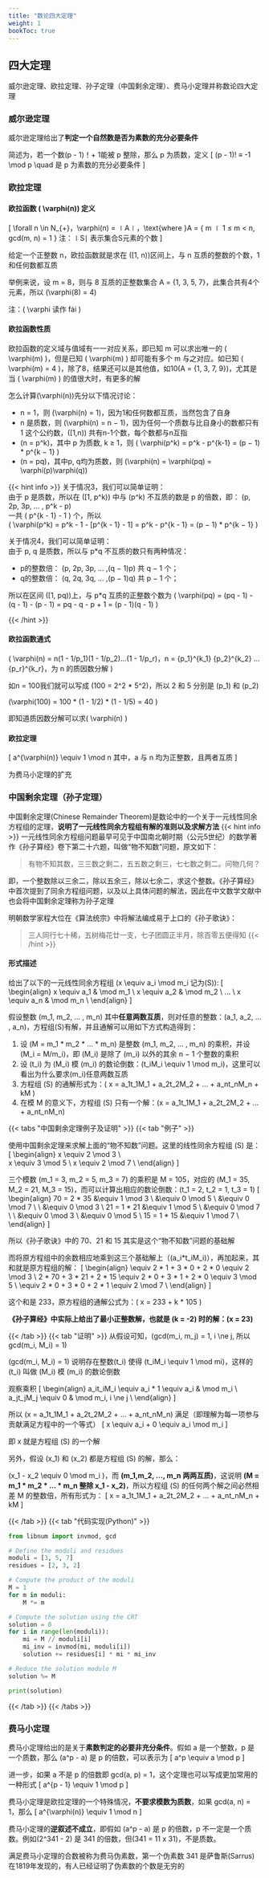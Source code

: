 ```yaml
---
title: "数论四大定理"
weight: 1
bookToc: true
---
```


## 四大定理

威尔逊定理、欧拉定理、孙子定理（中国剩余定理）、费马小定理并称数论四大定理

### 威尔逊定理

威尔逊定理给出了**判定一个自然数是否为素数的充分必要条件**

简述为，若一个数(p - 1)！+ 1能被 p 整除，那么 p 为质数，定义
\[
(p - 1)! ≡ -1 \mod p \quad 是 p 为素数的充分必要条件
\]

### 欧拉定理

#### 欧拉函数 \( \varphi(n)\) 定义

\[
\forall n \in N_{+}，\varphi(n) = ∣A∣，\text{where }A = \{ m ∣ 1 ≤ m < n, gcd(m, n) = 1 \} 
注：∣S∣ 表示集合S元素的个数
\]

给定一个正整数 n，欧拉函数就是求在 \([1, n)\)区间上，与 n 互质的整数的个数，1和任何数都互质

举例来说，设 m = 8，则与 8 互质的正整数集合 A = {1, 3, 5, 7}，此集合共有4个元素，所以 \(\varphi(8) = 4\)

注：\( \varphi 读作 fài \)

#### 欧拉函数性质

欧拉函数的定义域与值域有一一对应关系，即已知 m 可以求出唯一的 \( \varphi(m) \)，但是已知 \( \varphi(m) \) 却可能有多个 m 与之对应。如已知 \( \varphi(m) = 4 \)，除了8，结果还可以是其他值，如10(A = {1, 3, 7, 9})，尤其是当 \( \varphi(m) \) 的值很大时，有更多的解

怎么计算\(\varphi(n)\)先分以下情况讨论：
- n = 1，则 \(\varphi(n) = 1\)，因为1和任何数都互质，当然包含了自身
- n 是质数，则 \(\varphi(n) = n − 1\)，因为任何一个质数与比自身小的数都只有 1 这个公约数，\([1,n)\) 共有n-1个数，每个数都与n互指
- \(n = p^k\)，其中 p 为质数, k ≥ 1，则 \( \varphi(p^k) = p^k - p^{k-1} = (p − 1) * p^{k − 1} \)
- \(n = pq\)，其中p, q均为质数，则 \(\varphi(n) = \varphi(pq) = \varphi(p)\varphi(q)\)

{{< hint info >}}
关于情况3，我们可以简单证明：  
由于 p 是质数，所以在 \([1, p^k)\) 中与 \(p^k\) 不互质的数是 p 的倍数，即：
\(p, 2p, 3p, ... , p^k - p\)  
一共 \( p^{k - 1} - 1 \) 个，所以  
\( \varphi(p^k) = p^k - 1 - [p^{k - 1} - 1] = p^k - p^{k - 1} =  (p − 1) * p^{k − 1} \)


关于情况4，我们可以简单证明：  
由于 p, q 是质数，所以与 p*q 不互质的数只有两种情况：
- p的整数倍： \(p, 2p, 3p, ... ,(q − 1)p\) 共 q − 1 个；
- q的整数倍： \(q, 2q, 3q, ... ,(p − 1)q\) 共 p − 1 个；

所以在区间 \([1, pq)\)上，与 p*q 互质的正整数个数为
\( \varphi(pq) = (pq - 1) - (q - 1) - (p - 1) = pq - q - p + 1 = (p - 1)(q - 1) \)

{{< /hint >}}

#### 欧拉函数通式

\(
\varphi(n) = n(1 - 1/p_1)(1 - 1/p_2)...(1 - 1/p_r)，n = {p_1}^{k_1} {p_2}^{k_2} ... {p_r}^{k_r}，为 n 的质因数分解
\)

如n = 100我们就可以写成 \(100 = 2^2 * 5^2\)，所以 2 和 5 分别是 \(p_1\) 和 \(p_2\)

\(\varphi(100) = 100 * (1 - 1/2) * (1 - 1/5) = 40 \)

即知道质因数分解可以求\( \varphi(n) \) 

#### 欧拉定理

\[
a^{\varphi(n)} \equiv 1 \mod n
其中，a 与 n 均为正整数，且两者互质
\]

为费马小定理的扩充

### 中国剩余定理（孙子定理）

中国剩余定理(Chinese Remainder Theorem)是数论中的一个关于一元线性同余方程组的定理，**说明了一元线性同余方程组有解的准则以及求解方法**
{{< hint info >}}
一元线性同余方程组问题最早可见于中国南北朝时期（公元5世纪）的数学著作《孙子算经》卷下第二十六题，叫做“物不知数”问题，原文如下：

> 有物不知其数，三三数之剩二，五五数之剩三，七七数之剩二。问物几何？

即，一个整数除以三余二，除以五余三，除以七余二，求这个整数。《孙子算经》中首次提到了同余方程组问题，以及以上具体问题的解法，因此在中文数学文献中也会将中国剩余定理称为孙子定理

明朝数学家程大位在《算法统宗》中将解法编成易于上口的《孙子歌诀》：
> 三人同行七十稀，五树梅花廿一支，七子团圆正半月，除百零五便得知
{{< /hint >}}

#### 形式描述

给出了以下的一元线性同余方程组 \(x \equiv a_i \mod m_i 记为(S)\):
\[
\begin{align}
x \equiv a_1 & \mod m_1 \\
x \equiv a_2 & \mod m_2 \\
... \\
x \equiv a_n & \mod m_n \\
\end{align}
\]

假设整数 \(m_1, m_2, ... , m_n\) 其中**任意两数互质**，则对任意的整数：\(a_1, a_2, ... , a_n\)，方程组(S)有解，并且通解可以用如下方式构造得到：
1. 设 \(M = m_1 * m_2 * ... * m_n\) 是整数 \(m_1, m_2, ... , m_n\) 的乘积，并设 \(M_i = M/m_i\)，即 \(M_i\) 是除了 \(m_i\) 以外的其余 n − 1 个整数的乘积
2. 设 \(t_i\) 为 \(M_i\) 模 \(m_i\) 的数论倒数：\(t_iM_i \equiv 1 \mod m_i\)，这里可以看出为什么要求\(m_i\)任意两数互质
3. 方程组 (S) 的通解形式为：\( x = a_1t_1M_1 + a_2t_2M_2 + ... + a_nt_nM_n + kM \)
4. 在模 M 的意义下，方程组 (S) 只有一个解：\(x = a_1t_1M_1 + a_2t_2M_2 + ... + a_nt_nM_n\)

{{< tabs "中国剩余定理例子及证明" >}}
{{< tab "例子" >}}

使用中国剩余定理来求解上面的“物不知数”问题。这里的线性同余方程组 (S) 是：
\[
\begin{align}
x \equiv 2 \mod 3 \\  
x \equiv 3 \mod 5 \\
x \equiv 2 \mod 7 \\
\end{align}
\]


三个模数 \(m_1 = 3, m_2 = 5, m_3 = 7\) 的乘积是 M = 105，对应的 \(M_1 = 35, M_2 = 21, M_3 = 15\)，而可以计算出相应的数论倒数：\(t_1 = 2, t_2 = 1, t_3 = 1\)
\[
\begin{align}
70 = 2 * 35 &\equiv 1 \mod 3 \\
            &\equiv 0 \mod 5 \\
            &\equiv 0 \mod 7 \\
\\
            &\equiv 0 \mod 3 \\
21 = 1 * 21 &\equiv 1 \mod 5 \\
            &\equiv 0 \mod 7 \\
\\
            &\equiv 0 \mod 3 \\
            &\equiv 0 \mod 5 \\
15 = 1 * 15 &\equiv 1 \mod 7 \\
\end{align}
\]


所以《孙子歌诀》中的 70、21 和 15 其实是这个“物不知数”问题的基础解

而将原方程组中的余数相应地乘到这三个基础解上（\(a_i*t_iM_i\)），再加起来，其和就是原方程组的解：
\[
\begin{align}
                         \equiv 2 * 1 + 3 * 0 + 2 * 0 \equiv 2 \mod 3 \\
2 * 70 + 3 * 21 + 2 * 15 \equiv 2 * 0 + 3 * 1 + 2 * 0 \equiv 3 \mod 5 \\
                         \equiv 2 * 0 + 3 * 0 + 2 * 1 \equiv 2 \mod 7 \\
\end{align}
\]

这个和是 233，原方程组的通解公式为：\( x = 233 + k * 105 \)

**《孙子算经》中实际上给出了最小正整数解，也就是 \(k = -2\) 时的解：\(x = 23\)**

{{< /tab >}}
{{< tab "证明" >}}
从假设可知，\(gcd(m_i, m_j) = 1, i \ne j, 所以 gcd(m_i, M_i) = 1\)

\(gcd(m_i, M_i) = 1\) 说明存在整数\(t_i\) 使得 \(t_iM_i \equiv 1 \mod mi\)，这样的 \(t_i\) 叫做 \(M_i\) 模 \(m_i\) 的数论倒数

观察乘积
\[
\begin{align}
a_it_iM_i \equiv a_i * 1 \equiv a_i & \mod m_i \\
a_jt_jM_j \equiv 0 & \mod m_i, i \ne j \\
\end{align}
\]


所以 \(x = a_1t_1M_1 + a_2t_2M_2 + ... + a_nt_nM_n\) 满足（即理解为每一项参与贡献满足方程中的一个等式）
\[
x \equiv a_i + 0 \equiv  a_i \mod m_i 
\]

即 x 就是方程组 (S) 的一个解

另外，假设 \(x_1\) 和 \(x_2\) 都是方程组 (S) 的解，那么：

\(x_1 - x_2 \equiv 0 \mod m_i \)，而 **\(m_1,m_2, ..., m_n 两两互质\)**，这说明 **\(M = m_1 * m_2 * ... * m_n 整除 x_1 - x_2\)**，所以方程组 (S) 的任何两个解之间必然相差 M 的整数倍，所有形式为：
\[
x = a_1t_1M_1 + a_2t_2M_2 + ... + a_nt_nM_n + kM
\]

{{< /tab >}}
{{< tab "代码实现(Python)" >}}
```python
from libnum import invmod, gcd

# Define the moduli and residues
moduli = [3, 5, 7]
residues = [2, 3, 2]

# Compute the product of the moduli
M = 1
for m in moduli:
    M *= m

# Compute the solution using the CRT
solution = 0
for i in range(len(moduli)):
    mi = M // moduli[i]
    mi_inv = invmod(mi, moduli[i])
    solution += residues[i] * mi * mi_inv

# Reduce the solution modulo M
solution %= M

print(solution)
```
{{< /tab >}}
{{< /tabs >}}

### 费马小定理

费马小定理给出的是关于**素数判定的必要非充分条件**。假如 a 是一个整数，p 是一个质数，那么 \(a^p - a\) 是 p 的倍数，可以表示为
\[
a^p \equiv a \mod p
\]

进一步，如果 a 不是 p 的倍数即 gcd(a, p) = 1，这个定理也可以写成更加常用的一种形式
\[
a^{p - 1} \equiv 1 \mod p
\]

费马小定理是欧拉定理的一个特殊情况，**不要求模数为质数**，如果 gcd(a, n) = 1，那么
\[
a^{\varphi(n)} \equiv 1 \mod n 
\]


费马小定理的**逆叙述不成立**，即假如 \(a^p - a\) 是 p 的倍数，p 不一定是一个质数。例如\(2^341 - 2\) 是 341 的倍数，但\(341 = 11 x 31\)，不是质数。

满足费马小定理的合数被称为费马伪素数，第一个伪素数 341 是萨鲁斯(Sarrus)在1819年发现的，有人已经证明了伪素数的个数是无穷的